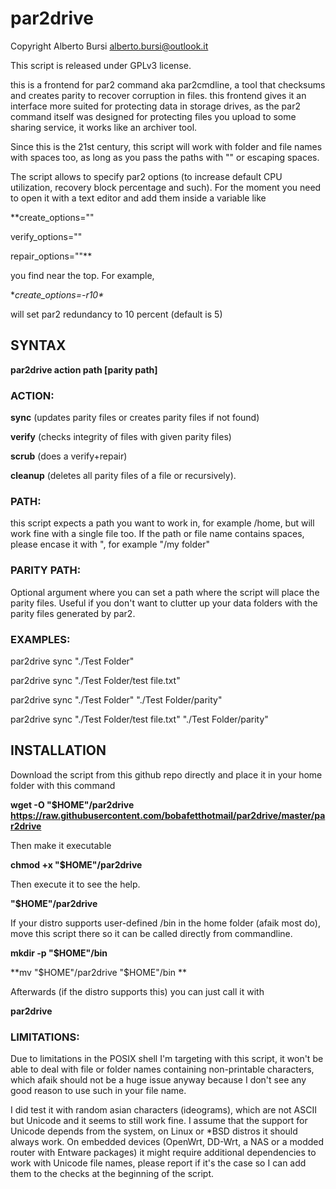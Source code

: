 # par2drive
Copyright Alberto Bursi <alberto.bursi@outlook.it>

This script is released under GPLv3 license.

this is a frontend for par2 command aka par2cmdline,
a tool that checksums and creates parity to recover corruption in files.
this frontend gives it an interface more suited for protecting data
in storage drives, as the par2 command itself was designed for protecting files
you upload to some sharing service, it works like an archiver tool.

Since this is the 21st century, this script will work with folder
and file names with spaces too, as long as you pass the paths with "" or escaping spaces.

The script allows to specify par2 options (to increase default CPU utilization, 
recovery block percentage and such). 
For the moment you need to open it with a text editor and add them inside a
variable like

**create_options=""

verify_options=""

repair_options=""**

you find near the top.
For example, 

**create_options=\-r10\**

will set par2 redundancy to 10 percent (default is 5)

## SYNTAX
**par2drive action path [parity path]**

### ACTION:
**sync** (updates parity files or creates parity files if not found)

**verify** (checks integrity of files with given parity files)

**scrub** (does a verify+repair)

**cleanup** (deletes all parity files of a file or recursively).

### PATH:
this script expects a path you want to work in, for example /home, but will work fine with a single file too.
If the path or file name contains spaces, please encase it with ", for example "/my folder"

### PARITY PATH:
Optional argument where you can set a path where the script will place the parity files. Useful if you don't want to 
clutter up your data folders with the parity files generated by par2.

### EXAMPLES:
par2drive sync "./Test Folder"

par2drive sync "./Test Folder/test file.txt"

par2drive sync "./Test Folder" "./Test Folder/parity"

par2drive sync "./Test Folder/test file.txt" "./Test Folder/parity"

## INSTALLATION

Download the script from this github repo directly and place it in your home folder with this command

**wget -O "$HOME"/par2drive https://raw.githubusercontent.com/bobafetthotmail/par2drive/master/par2drive**

Then make it executable

**chmod +x "$HOME"/par2drive**

Then execute it to see the help.

**"$HOME"/par2drive**

If your distro supports user-defined /bin in the home folder (afaik most do), move this script there
so it can be called directly from commandline.

**mkdir -p "$HOME"/bin**

**mv "$HOME"/par2drive "$HOME"/bin **

Afterwards (if the distro supports this) you can just call it with

**par2drive**


### LIMITATIONS:

Due to limitations in the POSIX shell I'm targeting with this script, it won't be able to deal with file or folder names containing
non-printable characters, which afaik should not be a huge issue anyway because I don't see any good reason to use such in your file name.

I did test it with random asian characters (ideograms), which are not ASCII but Unicode and it seems to still work fine.
I assume that the support for Unicode depends from the system, on Linux or *BSD distros it should always work.
On embedded devices (OpenWrt, DD-Wrt, a NAS or a modded router with Entware packages) it might require additional dependencies
to work with Unicode file names, please report if it's the case so I can add them to the checks at the beginning of the script.
